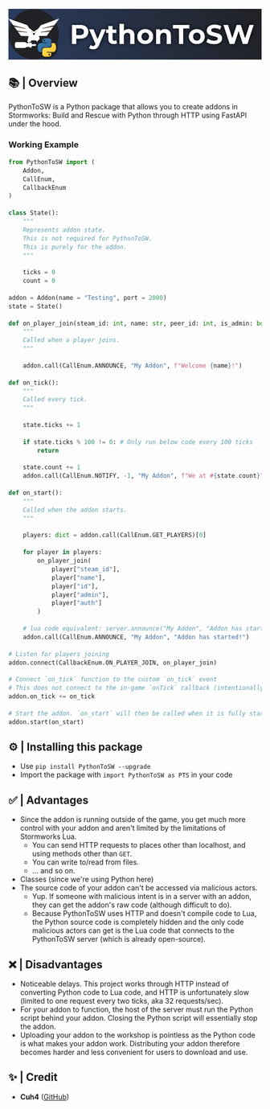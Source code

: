 ![Banner](imgs/banner.png)

## 📚 | Overview
PythonToSW is a Python package that allows you to create addons in Stormworks: Build and Rescue with Python through HTTP using FastAPI under the hood.

### Working Example
```python
from PythonToSW import (
    Addon,
    CallEnum,
    CallbackEnum
)

class State():
    """
    Represents addon state.
    This is not required for PythonToSW.
    This is purely for the addon.
    """
    
    ticks = 0
    count = 0

addon = Addon(name = "Testing", port = 2000)
state = State()

def on_player_join(steam_id: int, name: str, peer_id: int, is_admin: bool, is_auth: bool):
    """
    Called when a player joins.
    """
    
    addon.call(CallEnum.ANNOUNCE, "My Addon", f"Welcome {name}!")

def on_tick():
    """
    Called every tick.
    """
    
    state.ticks += 1
    
    if state.ticks % 100 != 0: # Only run below code every 100 ticks
        return
    
    state.count += 1
    addon.call(CallEnum.NOTIFY, -1, "My Addon", f"We at #{state.count}", 1)

def on_start():
    """
    Called when the addon starts.
    """
    
    players: dict = addon.call(CallEnum.GET_PLAYERS)[0]

    for player in players:
        on_player_join(
            player["steam_id"],
            player["name"],
            player["id"],
            player["admin"],
            player["auth"]
        )
    
    # lua code equivalent: server.announce("My Addon", "Addon has started!")
    addon.call(CallEnum.ANNOUNCE, "My Addon", "Addon has started!")

# Listen for players joining
addon.connect(CallbackEnum.ON_PLAYER_JOIN, on_player_join)

# Connect `on_tick` function to the custom `on_tick` event
# This does not connect to the in-game `onTick` callback (intentionally not allowed)
addon.on_tick += on_tick

# Start the addon. `on_start` will then be called when it is fully started
addon.start(on_start)
```

## ⚙️ | Installing this package
- Use `pip install PythonToSW --upgrade`
- Import the package with `import PythonToSW as PTS` in your code

## ✅ | Advantages
- Since the addon is running outside of the game, you get much more control with your addon and aren't limited by the limitations of Stormworks Lua.
    - You can send HTTP requests to places other than localhost, and using methods other than `GET`.
    - You can write to/read from files.
    - ... and so on.
- Classes (since we're using Python here)
- The source code of your addon can't be accessed via malicious actors.
    - Yup. If someone with malicious intent is in a server with an addon, they can get the addon's raw code (although difficult to do).
    - Because PythonToSW uses HTTP and doesn't compile code to Lua, the Python source code is completely hidden and the only code malicious actors can get is the Lua code that connects to the PythonToSW server (which is already open-source).

## ❌ | Disadvantages
- Noticeable delays. This project works through HTTP instead of converting Python code to Lua code, and HTTP is unfortunately slow (limited to one request every two ticks, aka 32 requests/sec).
- For your addon to function, the host of the server must run the Python script behind your addon. Closing the Python script will essentially stop the addon.
- Uploading your addon to the workshop is pointless as the Python code is what makes your addon work. Distributing your addon therefore becomes harder and less convenient for users to download and use.

## ✨ | Credit
- **Cuh4** ([GitHub](https://github.com/Cuh4)) 